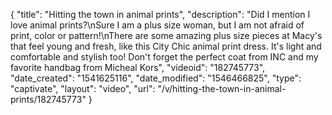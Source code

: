{
    "title": "Hitting the town in animal prints",
    "description": "Did I mention I love animal prints?\nSure I am a plus size woman, but I am not afraid of print, color or pattern!\nThere are some amazing plus size pieces at Macy's that feel young and fresh, like this City Chic animal print dress. It's light and comfortable and stylish too! Don't forget the perfect coat from INC and my favorite handbag from Micheal Kors",
    "videoid": "182745773",
    "date_created": "1541625116",
    "date_modified": "1546466825",
    "type": "captivate",
    "layout": "video",
    "url": "\/v\/hitting-the-town-in-animal-prints\/182745773"
}